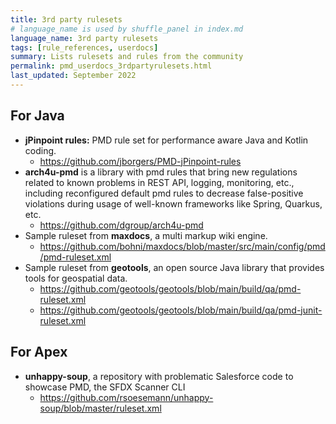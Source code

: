 ```yaml
---
title: 3rd party rulesets
# language_name is used by shuffle_panel in index.md
language_name: 3rd party rulesets
tags: [rule_references, userdocs]
summary: Lists rulesets and rules from the community
permalink: pmd_userdocs_3rdpartyrulesets.html
last_updated: September 2022
---
```


## For Java

* **jPinpoint rules:** PMD rule set for performance aware Java and Kotlin coding.
  * <https://github.com/jborgers/PMD-jPinpoint-rules>
* **arch4u-pmd** is a library with pmd rules that bring new regulations related to known problems in REST API, logging,
  monitoring, etc., including reconfigured default pmd rules to decrease false-positive violations during usage of
  well-known frameworks like Spring, Quarkus, etc.
  * <https://github.com/dgroup/arch4u-pmd>
* Sample ruleset from **maxdocs**, a multi markup wiki engine.
  * <https://github.com/bohni/maxdocs/blob/master/src/main/config/pmd/pmd-ruleset.xml>
* Sample ruleset from **geotools**, an open source Java library that provides tools for geospatial data.
  * <https://github.com/geotools/geotools/blob/main/build/qa/pmd-ruleset.xml>
  * <https://github.com/geotools/geotools/blob/main/build/qa/pmd-junit-ruleset.xml>


## For Apex
* **unhappy-soup**, a repository with problematic Salesforce code to showcase PMD, the SFDX Scanner CLI
  * <https://github.com/rsoesemann/unhappy-soup/blob/master/ruleset.xml>

